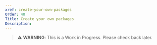 ```yaml
---
xref: create-your-own-packages
Order: 40
Title: Create your own packages
Description:
---
```


> :warning: **WARNING**: This is a Work in Progress. Please check back later.